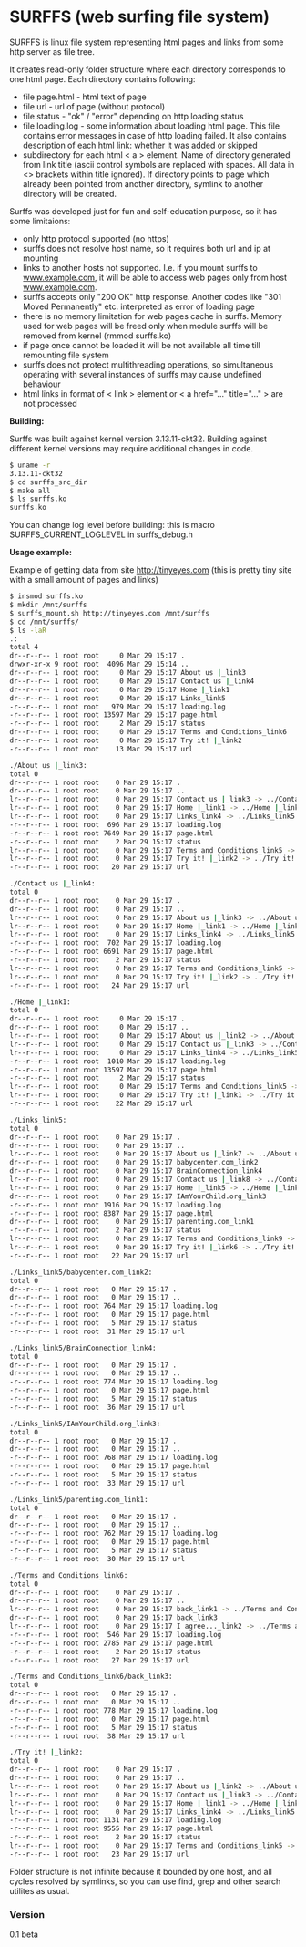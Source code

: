 SURFFS (web surfing file system)
===============

SURFFS is  linux file system representing html pages and links from some http server as file tree.

It creates read-only folder structure where each directory corresponds to one html page. Each directory contains following:
- file page.html - html text of page
- file url - url of page (without protocol)
- file status - "ok" / "error" depending on http loading status
- file loading.log - some information about loading html page. This file contains error messages in case of http loading failed. It also contains description of each html link: whether it was added or skipped
- subdirectory for each html < a > element. Name of directory generated from link title (ascii control symbols are replaced with spaces. All data in <> brackets within title ignored). If directory points to page which already been pointed from another directory, symlink to another directory will be created.

Surffs was developed just for fun and self-education purpose, so it has some limitaions:
- only http protocol supported (no https)
- surffs does not resolve host name, so it requires both url and ip at mounting
- links to another hosts not supported. I.e. if you mount surffs to www.example.com, it will be able to access web pages only from host www.example.com.
- surffs accepts only "200 OK" http response. Another codes like "301 Moved Permanently" etc. interpreted as error of loading page
- there is no memory limitation for web pages cache in surffs. Memory used for web pages will be freed only when module surffs will be removed from kernel (rmmod surffs.ko)
- if page once cannot be loaded it will be not available all time till remounting file system
- surffs does not protect multithreading operations, so simultaneous operating with several instances of surffs may cause undefined behaviour
- html links in format of < link > element or < a href="..." title="..." > are not processed

**Building:**

Surffs was built against kernel version 3.13.11-ckt32. Building against different kernel versions may require additional changes in code.
```sh
$ uname -r
3.13.11-ckt32
$ cd surffs_src_dir
$ make all
$ ls surffs.ko
surffs.ko
```
You can change log level before building: this is macro SURFFS_CURRENT_LOGLEVEL in surffs_debug.h

**Usage example:**

Example of getting data from site http://tinyeyes.com (this is pretty tiny site with a small amount of pages and links)
```sh
$ insmod surffs.ko
$ mkdir /mnt/surffs
$ surffs_mount.sh http://tinyeyes.com /mnt/surffs
$ cd /mnt/surffs/
$ ls -laR
.:
total 4
dr--r--r-- 1 root root     0 Mar 29 15:17 .
drwxr-xr-x 9 root root  4096 Mar 29 15:14 ..
dr--r--r-- 1 root root     0 Mar 29 15:17 About us |_link3
dr--r--r-- 1 root root     0 Mar 29 15:17 Contact us |_link4
dr--r--r-- 1 root root     0 Mar 29 15:17 Home |_link1
dr--r--r-- 1 root root     0 Mar 29 15:17 Links_link5
-r--r--r-- 1 root root   979 Mar 29 15:17 loading.log
-r--r--r-- 1 root root 13597 Mar 29 15:17 page.html
-r--r--r-- 1 root root     2 Mar 29 15:17 status
dr--r--r-- 1 root root     0 Mar 29 15:17 Terms and Conditions_link6
dr--r--r-- 1 root root     0 Mar 29 15:17 Try it! |_link2
-r--r--r-- 1 root root    13 Mar 29 15:17 url

./About us |_link3:
total 0
dr--r--r-- 1 root root    0 Mar 29 15:17 .
dr--r--r-- 1 root root    0 Mar 29 15:17 ..
lr--r--r-- 1 root root    0 Mar 29 15:17 Contact us |_link3 -> ../Contact us |_link4
lr--r--r-- 1 root root    0 Mar 29 15:17 Home |_link1 -> ../Home |_link1
lr--r--r-- 1 root root    0 Mar 29 15:17 Links_link4 -> ../Links_link5
-r--r--r-- 1 root root  696 Mar 29 15:17 loading.log
-r--r--r-- 1 root root 7649 Mar 29 15:17 page.html
-r--r--r-- 1 root root    2 Mar 29 15:17 status
lr--r--r-- 1 root root    0 Mar 29 15:17 Terms and Conditions_link5 -> ../Terms and Conditions_link6
lr--r--r-- 1 root root    0 Mar 29 15:17 Try it! |_link2 -> ../Try it! |_link2
-r--r--r-- 1 root root   20 Mar 29 15:17 url

./Contact us |_link4:
total 0
dr--r--r-- 1 root root    0 Mar 29 15:17 .
dr--r--r-- 1 root root    0 Mar 29 15:17 ..
lr--r--r-- 1 root root    0 Mar 29 15:17 About us |_link3 -> ../About us |_link3
lr--r--r-- 1 root root    0 Mar 29 15:17 Home |_link1 -> ../Home |_link1
lr--r--r-- 1 root root    0 Mar 29 15:17 Links_link4 -> ../Links_link5
-r--r--r-- 1 root root  702 Mar 29 15:17 loading.log
-r--r--r-- 1 root root 6691 Mar 29 15:17 page.html
-r--r--r-- 1 root root    2 Mar 29 15:17 status
lr--r--r-- 1 root root    0 Mar 29 15:17 Terms and Conditions_link5 -> ../Terms and Conditions_link6
lr--r--r-- 1 root root    0 Mar 29 15:17 Try it! |_link2 -> ../Try it! |_link2
-r--r--r-- 1 root root   24 Mar 29 15:17 url

./Home |_link1:
total 0
dr--r--r-- 1 root root     0 Mar 29 15:17 .
dr--r--r-- 1 root root     0 Mar 29 15:17 ..
lr--r--r-- 1 root root     0 Mar 29 15:17 About us |_link2 -> ../About us |_link3
lr--r--r-- 1 root root     0 Mar 29 15:17 Contact us |_link3 -> ../Contact us |_link4
lr--r--r-- 1 root root     0 Mar 29 15:17 Links_link4 -> ../Links_link5
-r--r--r-- 1 root root  1010 Mar 29 15:17 loading.log
-r--r--r-- 1 root root 13597 Mar 29 15:17 page.html
-r--r--r-- 1 root root     2 Mar 29 15:17 status
lr--r--r-- 1 root root     0 Mar 29 15:17 Terms and Conditions_link5 -> ../Terms and Conditions_link6
lr--r--r-- 1 root root     0 Mar 29 15:17 Try it! |_link1 -> ../Try it! |_link2
-r--r--r-- 1 root root    22 Mar 29 15:17 url

./Links_link5:
total 0
dr--r--r-- 1 root root    0 Mar 29 15:17 .
dr--r--r-- 1 root root    0 Mar 29 15:17 ..
lr--r--r-- 1 root root    0 Mar 29 15:17 About us |_link7 -> ../About us |_link3
dr--r--r-- 1 root root    0 Mar 29 15:17 babycenter.com_link2
dr--r--r-- 1 root root    0 Mar 29 15:17 BrainConnection_link4
lr--r--r-- 1 root root    0 Mar 29 15:17 Contact us |_link8 -> ../Contact us |_link4
lr--r--r-- 1 root root    0 Mar 29 15:17 Home |_link5 -> ../Home |_link1
dr--r--r-- 1 root root    0 Mar 29 15:17 IAmYourChild.org_link3
-r--r--r-- 1 root root 1916 Mar 29 15:17 loading.log
-r--r--r-- 1 root root 8387 Mar 29 15:17 page.html
dr--r--r-- 1 root root    0 Mar 29 15:17 parenting.com_link1
-r--r--r-- 1 root root    2 Mar 29 15:17 status
lr--r--r-- 1 root root    0 Mar 29 15:17 Terms and Conditions_link9 -> ../Terms and Conditions_link6
lr--r--r-- 1 root root    0 Mar 29 15:17 Try it! |_link6 -> ../Try it! |_link2
-r--r--r-- 1 root root   22 Mar 29 15:17 url

./Links_link5/babycenter.com_link2:
total 0
dr--r--r-- 1 root root   0 Mar 29 15:17 .
dr--r--r-- 1 root root   0 Mar 29 15:17 ..
-r--r--r-- 1 root root 764 Mar 29 15:17 loading.log
-r--r--r-- 1 root root   0 Mar 29 15:17 page.html
-r--r--r-- 1 root root   5 Mar 29 15:17 status
-r--r--r-- 1 root root  31 Mar 29 15:17 url

./Links_link5/BrainConnection_link4:
total 0
dr--r--r-- 1 root root   0 Mar 29 15:17 .
dr--r--r-- 1 root root   0 Mar 29 15:17 ..
-r--r--r-- 1 root root 774 Mar 29 15:17 loading.log
-r--r--r-- 1 root root   0 Mar 29 15:17 page.html
-r--r--r-- 1 root root   5 Mar 29 15:17 status
-r--r--r-- 1 root root  36 Mar 29 15:17 url

./Links_link5/IAmYourChild.org_link3:
total 0
dr--r--r-- 1 root root   0 Mar 29 15:17 .
dr--r--r-- 1 root root   0 Mar 29 15:17 ..
-r--r--r-- 1 root root 768 Mar 29 15:17 loading.log
-r--r--r-- 1 root root   0 Mar 29 15:17 page.html
-r--r--r-- 1 root root   5 Mar 29 15:17 status
-r--r--r-- 1 root root  33 Mar 29 15:17 url

./Links_link5/parenting.com_link1:
total 0
dr--r--r-- 1 root root   0 Mar 29 15:17 .
dr--r--r-- 1 root root   0 Mar 29 15:17 ..
-r--r--r-- 1 root root 762 Mar 29 15:17 loading.log
-r--r--r-- 1 root root   0 Mar 29 15:17 page.html
-r--r--r-- 1 root root   5 Mar 29 15:17 status
-r--r--r-- 1 root root  30 Mar 29 15:17 url

./Terms and Conditions_link6:
total 0
dr--r--r-- 1 root root    0 Mar 29 15:17 .
dr--r--r-- 1 root root    0 Mar 29 15:17 ..
lr--r--r-- 1 root root    0 Mar 29 15:17 back_link1 -> ../Terms and Conditions_link6/back_link3
dr--r--r-- 1 root root    0 Mar 29 15:17 back_link3
lr--r--r-- 1 root root    0 Mar 29 15:17 I agree..._link2 -> ../Terms and Conditions_link6/back_link3
-r--r--r-- 1 root root  546 Mar 29 15:17 loading.log
-r--r--r-- 1 root root 2785 Mar 29 15:17 page.html
-r--r--r-- 1 root root    2 Mar 29 15:17 status
-r--r--r-- 1 root root   27 Mar 29 15:17 url

./Terms and Conditions_link6/back_link3:
total 0
dr--r--r-- 1 root root   0 Mar 29 15:17 .
dr--r--r-- 1 root root   0 Mar 29 15:17 ..
-r--r--r-- 1 root root 778 Mar 29 15:17 loading.log
-r--r--r-- 1 root root   0 Mar 29 15:17 page.html
-r--r--r-- 1 root root   5 Mar 29 15:17 status
-r--r--r-- 1 root root  38 Mar 29 15:17 url

./Try it! |_link2:
total 0
dr--r--r-- 1 root root    0 Mar 29 15:17 .
dr--r--r-- 1 root root    0 Mar 29 15:17 ..
lr--r--r-- 1 root root    0 Mar 29 15:17 About us |_link2 -> ../About us |_link3
lr--r--r-- 1 root root    0 Mar 29 15:17 Contact us |_link3 -> ../Contact us |_link4
lr--r--r-- 1 root root    0 Mar 29 15:17 Home |_link1 -> ../Home |_link1
lr--r--r-- 1 root root    0 Mar 29 15:17 Links_link4 -> ../Links_link5
-r--r--r-- 1 root root 1131 Mar 29 15:17 loading.log
-r--r--r-- 1 root root 9555 Mar 29 15:17 page.html
-r--r--r-- 1 root root    2 Mar 29 15:17 status
lr--r--r-- 1 root root    0 Mar 29 15:17 Terms and Conditions_link5 -> ../Terms and Conditions_link6
-r--r--r-- 1 root root   23 Mar 29 15:17 url
```

Folder structure is not infinite because it bounded by one host, and all cycles resolved by symlinks, so you can use find, grep and other search utilites as usual.

### Version
0.1 beta


